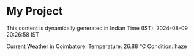# My Project

This content is dynamically generated in Indian Time (IST): 2024-08-09 20:26:58 IST


Current Weather in Coimbatore:
Temperature: 26.88 °C
Condition: haze
